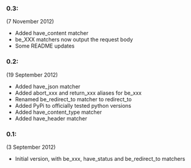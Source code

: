 ### 0.3:

(7 November 2012)

* Added have_content matcher
* be_XXX matchers now output the request body
* Some README updates

### 0.2:

(19 September 2012)

* Added have_json matcher
* Added abort_xxx and return_xxx aliases for be_xxx
* Renamed be_redirect_to matcher to redirect_to
* Added PyPi to officially tested python versions
* Added have_content_type matcher
* Added have_header matcher

### 0.1:

(3 September 2012)

* Initial version, with be_xxx, have_status and be_redirect_to matchers
